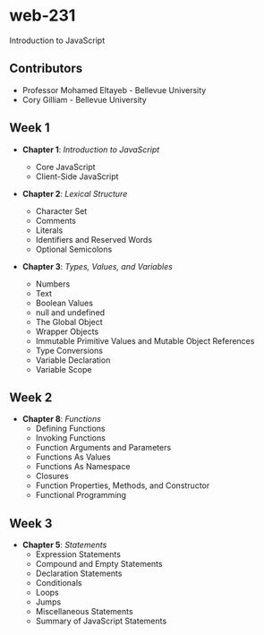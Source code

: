 # web-231
Introduction to JavaScript

## Contributors

* Professor Mohamed Eltayeb - Bellevue University
* Cory Gilliam - Bellevue University

Week 1
------
* **Chapter 1**: *Introduction to JavaScript*
  * Core JavaScript
  * Client-Side JavaScript
  
* **Chapter 2**: *Lexical Structure*
  * Character Set
  * Comments
  * Literals
  * Identifiers and Reserved Words
  * Optional Semicolons
  
* **Chapter 3**: *Types, Values, and Variables*
  * Numbers
  * Text
  * Boolean Values
  * null and undefined
  * The Global Object
  * Wrapper Objects
  * Immutable Primitive Values and Mutable Object References
  * Type Conversions
  * Variable Declaration
  * Variable Scope

Week 2
------
* **Chapter 8**: *Functions*
  * Defining Functions
  * Invoking Functions
  * Function Arguments and Parameters
  * Functions As Values
  * Functions As Namespace
  * Closures
  * Function Properties, Methods, and Constructor
  * Functional Programming
  
Week 3
------
* **Chapter 5**: *Statements*
  * Expression Statements
  * Compound and Empty Statements
  * Declaration Statements
  * Conditionals
  * Loops
  * Jumps
  * Miscellaneous Statements
  * Summary of JavaScript Statements
  

